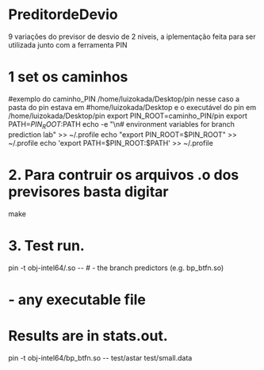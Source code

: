 # PreditordeDevio
9 variações do previsor de desvio de 2 niveis, a iplementação feita para ser utilizada junto com a ferramenta PIN
# 1 set os caminhos
#exemplo do caminho_PIN  /home/luizokada/Desktop/pin nesse caso a pasta do pin estava em
#home/luizokada/Desktop e o executável do pin em /home/luizokada/Desktop/pin 
export PIN_ROOT=caminho_PIN/pin
export PATH=$PIN_ROOT:$PATH
echo -e "\n# environment variables for branch prediction lab" >> ~/.profile
echo "export PIN_ROOT=$PIN_ROOT"   >> ~/.profile
echo 'export PATH=$PIN_ROOT:$PATH' >> ~/.profile

# 2. Para contruir os arquivos .o dos previsores basta digitar
make 
# 3. Test run.
pin -t obj-intel64/<bp>.so -- <program>
#<bp>      - the branch predictors (e.g. bp_btfn.so)
#      <program> - any executable file
#    Results are in stats.out.
pin -t obj-intel64/bp_btfn.so -- test/astar test/small.data


